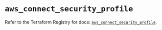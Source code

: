 # `aws_connect_security_profile`

Refer to the Terraform Registry for docs: [`aws_connect_security_profile`](https://registry.terraform.io/providers/hashicorp/aws/5.99.1/docs/resources/connect_security_profile).
